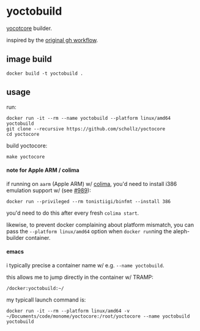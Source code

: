 # yoctobuild

[yocotcore](https://github.com/schollz/yoctocore) builder.

inspired by the [original gh workflow](https://github.com/schollz/yoctocore/blob/main/.github/workflows/build.yml).


## image build

    docker build -t yoctobuild .


## usage

run:

    docker run -it --rm --name yoctobuild --platform linux/amd64 yoctobuild
    git clone --recursive https://github.com/schollz/yoctocore
    cd yoctocore

build yoctocore:

    make yoctocore


#### note for Apple ARM / colima

if running on `aarm` (Apple ARM) w/ [colima](https://github.com/abiosoft/colima), you'd need to install i386 emulation support w/ (see [#989](https://github.com/abiosoft/colima/issues/989)):

    docker run --privileged --rm tonistiigi/binfmt --install 386

you'd need to do this after every fresh `colima start`.

likewise, to prevent docker complaining about platform mismatch, you can pass the `--platform linux/amd64` option when `docker run`ning the aleph-builder container.

#### emacs

i typically precise a container name w/ e.g. `--name yoctobuild`.

this allows me to jump directly in the container w/ TRAMP:

    /docker:yoctobuild:~/

my typicall launch command is:

    docker run -it --rm --platform linux/amd64 -v ~/Documents/code/monome/yoctocore:/root/yoctocore --name yoctobuild yoctobuild
